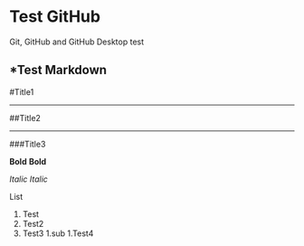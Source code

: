 # Test GitHub
 Git, GitHub and GitHub Desktop test
 
 *Test Markdown
 ---
 #Title1
 ***
 ##Title2
 ***
 ###Title3
 
 
 
**Bold**
__Bold__

*Italic*
_Italic_



List
1. Test
1. Test2
1. Test3
   1.sub
1.Test4
